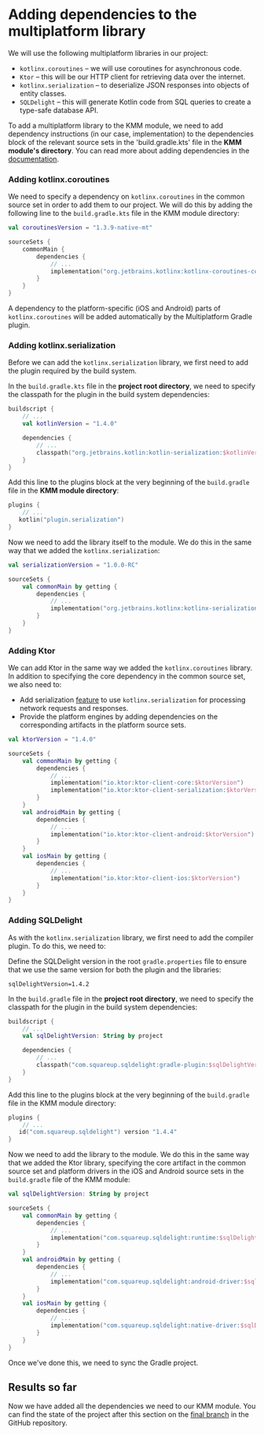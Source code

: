 # Adding dependencies to the multiplatform library

We will use the following multiplatform libraries in our project:

* `kotlinx.coroutines` – we will use coroutines for asynchronous code.
* `Ktor` – this will be our HTTP client for retrieving data over the internet.
* `kotlinx.serialization` – to deserialize JSON responses into objects of entity classes.
* `SQLDelight` – this will generate Kotlin code from SQL queries to create a type-safe database API.

To add a multiplatform library to the KMM module, we need to add dependency instructions (in our case, implementation) to the dependencies block of the relevant source sets in the 'build.gradle.kts' file in the **KMM module's directory**. You can read more about adding dependencies in the [documentation](https://kotlinlang.org/docs/mobile/add-dependencies.html#multiplatform-libraries).

### Adding kotlinx.coroutines

We need to specify a dependency on `kotlinx.coroutines` in the common source set in order to add them to our project. We will do this by adding the following line to the `build.gradle.kts` file in the KMM module directory:

```kotlin
val coroutinesVersion = "1.3.9-native-mt"

sourceSets {
    commonMain {
        dependencies {
            // ...
            implementation("org.jetbrains.kotlinx:kotlinx-coroutines-core:$coroutinesVersion")
        }
    }
}
```

A dependency to the platform-specific (iOS and Android) parts of `kotlinx.coroutines` will be added automatically by the Multiplatform Gradle plugin.


### Adding kotlinx.serialization

Before we can add the `kotlinx.serialization` library, we first need to add the plugin required by the build system. 

In the `build.gradle.kts` file in the **project root directory**, we need to specify the classpath for the plugin in the build system dependencies:

```kotlin
buildscript {
    // ...
    val kotlinVersion = "1.4.0"

    dependencies {
        // ...
        classpath("org.jetbrains.kotlin:kotlin-serialization:$kotlinVersion")
    }
}
```

Add this line to the plugins block at the very beginning of the `build.gradle` file in the **KMM module directory**:

```kotlin 
plugins {
    // ...
   kotlin("plugin.serialization")
}
```

Now we need to add the library itself to the module. We do this in the same way that we added the `kotlinx.serialization`:

```kotlin
val serializationVersion = "1.0.0-RC"

sourceSets {
    val commonMain by getting {
        dependencies {
            // ...
            implementation("org.jetbrains.kotlinx:kotlinx-serialization-core:$serializationVersion")
        }
    }
}
```

### Adding Ktor

We can add Ktor in the same way we added the `kotlinx.coroutines` library. In addition to specifying the core dependency in the common source set, we also need to:
* Add serialization [feature](https://ktor.io/clients/http-client/features.html) to use `kotlinx.serialization` for processing network requests and responses.
* Provide the platform engines by adding dependencies on the corresponding artifacts in the platform source sets.

```kotlin
val ktorVersion = "1.4.0"

sourceSets {
    val commonMain by getting {
        dependencies {
            // ...
            implementation("io.ktor:ktor-client-core:$ktorVersion")
            implementation("io.ktor:ktor-client-serialization:$ktorVersion")
        }
    }
    val androidMain by getting {
        dependencies {
            // ...
            implementation("io.ktor:ktor-client-android:$ktorVersion")
        }
    }
    val iosMain by getting {
        dependencies {
            // ...
            implementation("io.ktor:ktor-client-ios:$ktorVersion")
        }
    }
}
```

### Adding SQLDelight

As with the `kotlinx.serialization` library, we first need to add the compiler plugin. To do this, we need to:

Define the SQLDelight version in the root `gradle.properties` file to ensure that we use the same version for both the plugin and the libraries:

```
sqlDelightVersion=1.4.2
```

In the `build.gradle` file in the **project root directory**, we need to specify the classpath for the plugin in the build system dependencies:

```kotlin
buildscript {
    // ...
    val sqlDelightVersion: String by project

    dependencies {
        // ...
        classpath("com.squareup.sqldelight:gradle-plugin:$sqlDelightVersion")
    }
}

```

Add this line to the plugins block at the very beginning of the `build.gradle` file in the KMM module directory:

```kotlin
plugins {
    // ...
   id("com.squareup.sqldelight") version "1.4.4"
}
```

Now we need to add the library to the module. We do this in the same way that we added the Ktor library, specifying the core artifact in the common source set and platform drivers in the iOS and Android source sets in the `build.gradle` file of the KMM module:

```kotlin
val sqlDelightVersion: String by project

sourceSets {
    val commonMain by getting {
        dependencies {
            // ...
            implementation("com.squareup.sqldelight:runtime:$sqlDelightVersion")
        }
    }
    val androidMain by getting {
        dependencies {
            // ...
            implementation("com.squareup.sqldelight:android-driver:$sqlDelightVersion")
        }
    }
    val iosMain by getting {
        dependencies {
            // ...
            implementation("com.squareup.sqldelight:native-driver:$sqlDelightVersion")
        }
    }
}
```

Once we've done this, we need to sync the Gradle project.

## Results so far

Now we have added all the dependencies we need to our KMM module. You can find the state of the project after this section on the [final branch](https://github.com/kotlin-hands-on/kmm-networking-and-data-storage/tree/final) in the GitHub repository.


